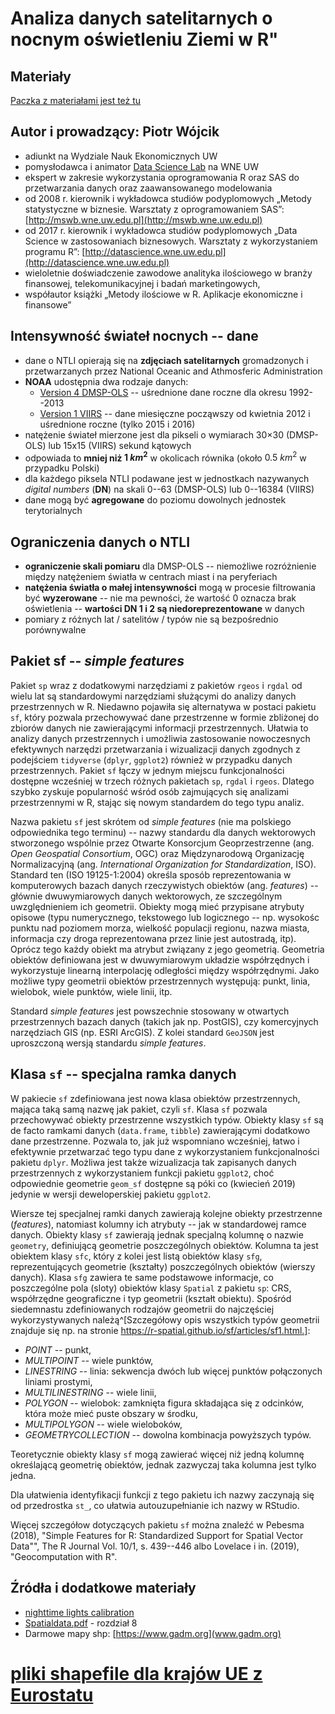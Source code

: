 # Analiza danych satelitarnych o nocnym oświetleniu Ziemi w R"

## Materiały

[Paczka z materiałami jest też tu](http://datascience.wne.uw.edu.pl/DSS2019.zip)

## Autor i prowadzący: Piotr Wójcik

* adiunkt na Wydziale Nauk Ekonomicznych UW
* pomysłodawca i animator [Data Science Lab](http://dslab.wne.uw.edu.pl) na WNE UW
* ekspert w zakresie wykorzystania oprogramowania R oraz SAS do przetwarzania danych oraz zaawansowanego modelowania
* od 2008 r. kierownik i wykładowca studiów podyplomowych „Metody statystyczne w biznesie. Warsztaty z oprogramowaniem SAS”: [http://mswb.wne.uw.edu.pl](http://mswb.wne.uw.edu.pl)
* od 2017 r. kierownik i wykładowca studiów podyplomowych „Data Science w zastosowaniach biznesowych. Warsztaty z wykorzystaniem programu R”: [http://datascience.wne.uw.edu.pl](http://datascience.wne.uw.edu.pl)
* wieloletnie doświadczenie zawodowe analityka ilościowego w branży finansowej, telekomunikacyjnej i badań marketingowych,
* współautor książki „Metody ilościowe w R. Aplikacje ekonomiczne i finansowe”

## Intensywność świateł nocnych -- dane

* dane o NTLI opierają się na **zdjęciach satelitarnych** gromadzonych i przetwarzanych przez National Oceanic and Athmosferic Administration
* **NOAA** udostępnia dwa rodzaje danych:
    * [Version 4 DMSP-OLS](https://ngdc.noaa.gov/eog/dmsp/downloadV4composites.html) -- uśrednione dane roczne dla okresu 1992--2013
    * [Version 1 VIIRS](https://www.ngdc.noaa.gov/eog/viirs/download_dnb_composites.html) -- dane miesięczne począwszy od kwietnia 2012 i uśrednione roczne (tylko 2015 i 2016)
* natężenie świateł mierzone jest dla pikseli o wymiarach 30×30 (DMSP-OLS) lub 15x15 (VIIRS) sekund kątowych
* odpowiada to **mniej niż $1~km^2$** w okolicach równika (około $0.5~km^2$ w przypadku Polski)
* dla każdego piksela NTLI podawane jest w jednostkach nazywanych *digital numbers* (**DN**) na skali 0--63 (DMSP-OLS) lub 0--16384 (VIIRS)
* dane mogą być **agregowane** do poziomu dowolnych jednostek terytorialnych

## Ograniczenia danych o NTLI

* **ograniczenie skali pomiaru** dla DMSP-OLS -- niemożliwe rozróżnienie między natężeniem światła w centrach miast i na peryferiach
* **natężenia światła o małej intensywności** mogą w procesie filtrowania być **wyzerowane** -- nie ma pewności, że wartość 0 oznacza brak oświetlenia -- **wartości DN 1 i 2 są niedoreprezentowane** w danych
* pomiary z różnych lat / satelitów / typów nie są bezpośrednio porównywalne


## Pakiet sf -- *simple features*

Pakiet `sp` wraz z dodatkowymi narzędziami z pakietów `rgeos` i `rgdal` od wielu lat są standardowymi narzędziami służącymi do analizy danych przestrzennych w R. Niedawno pojawiła się alternatywa w postaci pakietu `sf`, który pozwala przechowywać dane przestrzenne w formie zbliżonej do zbiorów danych nie zawierającymi informacji przestrzennych. Ułatwia to analizy danych przestrzennych i umożliwia zastosowanie nowoczesnych efektywnych narzędzi przetwarzania i wizualizacji danych zgodnych z podejściem `tidyverse` (`dplyr`, `ggplot2`) również w przypadku danych przestrzennych. Pakiet `sf` łączy w jednym miejscu funkcjonalności dostępne wcześniej w trzech różnych pakietach `sp`, `rgdal` i `rgeos`. Dlatego szybko zyskuje popularność wśród osób zajmujących się analizami przestrzennymi w R, stając się nowym standardem do tego typu analiz.

Nazwa pakietu `sf` jest skrótem od *simple features* (nie ma polskiego odpowiednika tego terminu) -- nazwy standardu dla danych wektorowych stworzonego wspólnie przez Otwarte Konsorcjum Geoprzestrzenne (ang. *Open Geospatial Consortium*, OGC) oraz Międzynarodową Organizację Normalizacyjną (ang. *International Organization for Standardization*, ISO). Standard ten (ISO 19125-1:2004) określa sposób reprezentowania w komputerowych bazach danych rzeczywistych obiektów (ang. *features*) -- głównie dwuwymiarowych danych wektorowych, ze szczególnym uwzględnieniem ich geometrii. Obiekty mogą mieć przypisane atrybuty opisowe (typu numerycznego, tekstowego lub logicznego -- np. wysokośc punktu nad poziomem morza, wielkość populacji regionu, nazwa miasta, informacja czy droga reprezentowana przez linie jest autostradą, itp). Oprócz tego każdy obiekt ma atrybut związany z jego geometrią. Geometria obiektów definiowana jest w dwuwymiarowym układzie współrzędnych i wykorzystuje linearną interpolację odległości między współrzędnymi. Jako możliwe typy geometrii obiektów przestrzennych występują: punkt, linia, wielobok, wiele punktów, wiele linii, itp. 

Standard *simple features* jest powszechnie stosowany w otwartych przestrzennych bazach danych (takich jak np. PostGIS), czy komercyjnych narzędziach GIS (np. ESRI ArcGIS). Z kolei standard `GeoJSON` jest uproszczoną wersją standardu *simple features*.

## Klasa `sf` -- specjalna ramka danych

W pakiecie `sf` zdefiniowana jest nowa klasa obiektów przestrzennych, mająca taką samą nazwę jak pakiet, czyli `sf`. Klasa `sf` pozwala przechowywać obiekty przestrzenne wszystkich typów. Obiekty klasy `sf` są de facto ramkami danych (`data.frame`, `tibble`) zawierającymi dodatkowo dane przestrzenne. Pozwala to, jak już wspomniano wcześniej, łatwo i efektywnie przetwarzać tego typu dane z wykorzystaniem funkcjonalności pakietu `dplyr`. Możliwa jest także wizualizacja tak zapisanych danych przestrzennych z wykorzystaniem funkcji pakietu `ggplot2`, choć odpowiednie geometrie `geom_sf` dostępne są póki co (kwiecień 2019) jedynie w wersji deweloperskiej pakietu `ggplot2`.

Wiersze tej specjalnej ramki danych zawierają kolejne obiekty przestrzenne (*features*), natomiast kolumny ich atrybuty -- jak w standardowej ramce danych. Obiekty klasy `sf` zawierają jednak specjalną kolumnę o nazwie `geometry`, definiującą geometrie poszczególnych obiektów. Kolumna ta jest obiektem klasy `sfc`, który z kolei jest listą obiektów klasy `sfg`, reprezentujących geometrie (kształty) poszczególnych obiektów (wierszy danych). Klasa `sfg` zawiera te same podstawowe informacje, co poszczególne pola (sloty) obiektów klasy `Spatial` z pakietu `sp`: CRS, współrzędne geograficzne i typ geometrii (kształt obiektu). Spośród siedemnastu zdefiniowanych rodzajów geometrii do najczęściej wykorzystywanych należą^[Szczegółowy opis wszystkich typów geometrii znajduje się np. na stronie https://r-spatial.github.io/sf/articles/sf1.html.]:

* *POINT* -- punkt,
* *MULTIPOINT* -- wiele punktów,
* *LINESTRING* -- linia: sekwencja dwóch lub więcej punktów połączonych liniami prostymi,
* *MULTILINESTRING*  -- wiele linii,
* *POLYGON* -- wielobok: zamknięta figura składająca się z odcinków, która może mieć puste obszary w środku,
* *MULTIPOLYGON* -- wiele wieloboków,
* *GEOMETRYCOLLECTION* -- dowolna kombinacja powyższych typów.

Teoretycznie obiekty klasy `sf` mogą zawierać więcej niż jedną kolumnę określającą geometrię obiektów, jednak zazwyczaj taka kolumna jest tylko jedna.

Dla ułatwienia identyfikacji funkcji z tego pakietu ich nazwy zaczynają się od przedrostka `st_`, co ułatwia autouzupełnianie ich nazwy w RStudio.

Więcej szczegółow dotyczących pakietu `sf` można znaleźć w Pebesma (2018), "Simple Features for R: Standardized Support for Spatial Vector Data"", The R Journal Vol. 10/1, s. 439--446 albo Lovelace i in. (2019), "Geocomputation with R".


## Źródła i dodatkowe materiały

* [nighttime lights calibration](https://damien-c-jacques.rbind.io/post/nighttime-lights-calibration)
* [Spatialdata.pdf](https://rspatial.org/spatial/Spatialdata.pdf) - rozdział 8
* Darmowe mapy shp: [https://www.gadm.org](www.gadm.org)
# [pliki shapefile dla krajów UE z Eurostatu](https://ec.europa.eu/eurostat/web/gisco/geodata/reference-data/administrative-units-statistical-units/nuts#nuts16)
